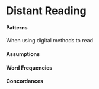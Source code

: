 # Distant Reading

#### Patterns

When using digital methods to read 

#### Assumptions

#### Word Frequencies

#### Concordances
